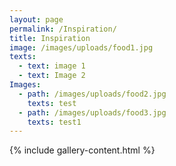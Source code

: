 ```yaml
---
layout: page
permalink: /Inspiration/
title: Inspiration
image: /images/uploads/food1.jpg
texts:
  - text: image 1
  - text: Image 2
Images:
  - path: /images/uploads/food2.jpg
    texts: test
  - path: /images/uploads/food3.jpg
    texts: test1
---
```

 
{% include gallery-content.html %}
